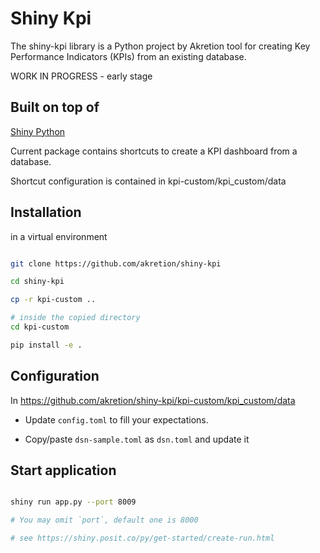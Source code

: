 # Shiny Kpi

The shiny-kpi library is a Python project by Akretion tool for creating Key Performance Indicators (KPIs) from an existing database. 

WORK IN PROGRESS - early stage


## Built on top of

[Shiny Python](https://shiny.posit.co/py/gallery)

Current package contains shortcuts to create a KPI dashboard from a database.

Shortcut configuration is contained in kpi-custom/kpi_custom/data



## Installation


in a virtual environment

```bash

git clone https://github.com/akretion/shiny-kpi

cd shiny-kpi

cp -r kpi-custom ..

# inside the copied directory
cd kpi-custom

pip install -e .

```

## Configuration

In https://github.com/akretion/shiny-kpi/kpi-custom/kpi_custom/data

- Update `config.toml` to fill your expectations.

- Copy/paste `dsn-sample.toml` as `dsn.toml` and update it


## Start application


```bash

shiny run app.py --port 8009

# You may omit `port`, default one is 8000

# see https://shiny.posit.co/py/get-started/create-run.html

```
